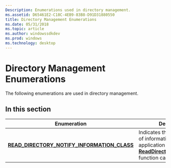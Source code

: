 ```yaml
---
Description: Enumerations used in directory management.
ms.assetid: D65461E2-C18C-4EB9-83B8-D91D31880550
title: Directory Management Enumerations
ms.date: 05/31/2018
ms.topic: article
ms.author: windowssdkdev
ms.prod: windows
ms.technology: desktop
---
```


# Directory Management Enumerations

The following enumerations are used in directory management.

## In this section



| Enumeration                                                                                               | Description                                                                                                                                                                |
|-----------------------------------------------------------------------------------------------------------|----------------------------------------------------------------------------------------------------------------------------------------------------------------------------|
| [**READ\_DIRECTORY\_NOTIFY\_INFORMATION\_CLASS**](/windows/win32/Minwinbase/ne-minwinbase-_read_directory_notify_information_class?branch=master)<br/> | Indicates the possible types of information that an application that calls the [**ReadDirectoryChangesExW**](/windows/win32/WinBase/nf-winbase-readdirectorychangesexw?branch=master) function can request.<br/> |



 

 

 




